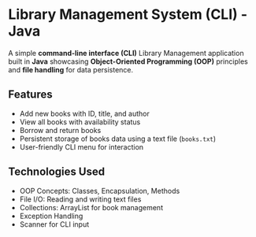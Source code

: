 # Library Management System (CLI) - Java

A simple **command-line interface (CLI)** Library Management application built in **Java** showcasing **Object-Oriented Programming (OOP)** principles and **file handling** for data persistence.

## Features

- Add new books with ID, title, and author
- View all books with availability status
- Borrow and return books
- Persistent storage of books data using a text file (`books.txt`)
- User-friendly CLI menu for interaction


## Technologies Used

- OOP Concepts: Classes, Encapsulation, Methods
- File I/O: Reading and writing text files
- Collections: ArrayList for book management
- Exception Handling
- Scanner for CLI input




